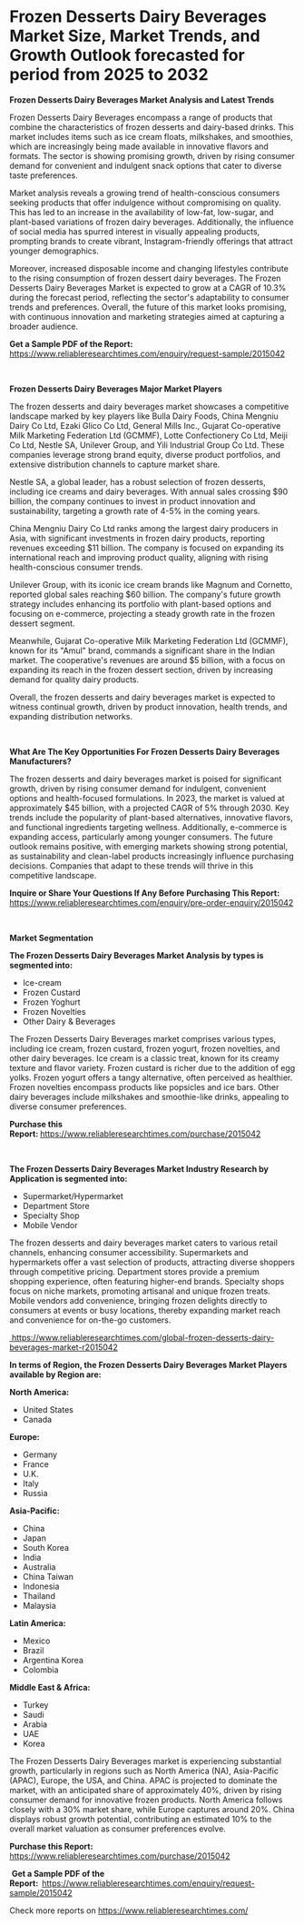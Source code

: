 <p><h1>Frozen Desserts Dairy Beverages Market Size, Market Trends, and Growth Outlook forecasted for period from 2025 to 2032</h1></p><p><strong>Frozen Desserts Dairy Beverages Market Analysis and Latest Trends</strong></p>
<p><p>Frozen Desserts Dairy Beverages encompass a range of products that combine the characteristics of frozen desserts and dairy-based drinks. This market includes items such as ice cream floats, milkshakes, and smoothies, which are increasingly being made available in innovative flavors and formats. The sector is showing promising growth, driven by rising consumer demand for convenient and indulgent snack options that cater to diverse taste preferences.</p><p>Market analysis reveals a growing trend of health-conscious consumers seeking products that offer indulgence without compromising on quality. This has led to an increase in the availability of low-fat, low-sugar, and plant-based variations of frozen dairy beverages. Additionally, the influence of social media has spurred interest in visually appealing products, prompting brands to create vibrant, Instagram-friendly offerings that attract younger demographics.</p><p>Moreover, increased disposable income and changing lifestyles contribute to the rising consumption of frozen dessert dairy beverages. The Frozen Desserts Dairy Beverages Market is expected to grow at a CAGR of 10.3% during the forecast period, reflecting the sector's adaptability to consumer trends and preferences. Overall, the future of this market looks promising, with continuous innovation and marketing strategies aimed at capturing a broader audience.</p></p>
<p><strong>Get a Sample PDF of the Report:&nbsp;</strong> <a href="https://www.reliableresearchtimes.com/enquiry/request-sample/2015042?utm_campaign=2638&utm_medium=2&utm_source=Github&utm_content=ia&utm_term=29032025&utm_id=frozen-desserts-dairy-beverages">https://www.reliableresearchtimes.com/enquiry/request-sample/2015042</a></p>
<p>&nbsp;</p>
<p><strong>Frozen Desserts Dairy Beverages Major Market Players</strong></p>
<p><p>The frozen desserts and dairy beverages market showcases a competitive landscape marked by key players like Bulla Dairy Foods, China Mengniu Dairy Co Ltd, Ezaki Glico Co Ltd, General Mills Inc., Gujarat Co-operative Milk Marketing Federation Ltd (GCMMF), Lotte Confectionery Co Ltd, Meiji Co Ltd, Nestle SA, Unilever Group, and Yili Industrial Group Co Ltd. These companies leverage strong brand equity, diverse product portfolios, and extensive distribution channels to capture market share.</p><p>Nestle SA, a global leader, has a robust selection of frozen desserts, including ice creams and dairy beverages. With annual sales crossing $90 billion, the company continues to invest in product innovation and sustainability, targeting a growth rate of 4-5% in the coming years.</p><p>China Mengniu Dairy Co Ltd ranks among the largest dairy producers in Asia, with significant investments in frozen dairy products, reporting revenues exceeding $11 billion. The company is focused on expanding its international reach and improving product quality, aligning with rising health-conscious consumer trends.</p><p>Unilever Group, with its iconic ice cream brands like Magnum and Cornetto, reported global sales reaching $60 billion. The company's future growth strategy includes enhancing its portfolio with plant-based options and focusing on e-commerce, projecting a steady growth rate in the frozen dessert segment.</p><p>Meanwhile, Gujarat Co-operative Milk Marketing Federation Ltd (GCMMF), known for its "Amul" brand, commands a significant share in the Indian market. The cooperative's revenues are around $5 billion, with a focus on expanding its reach in the frozen dessert section, driven by increasing demand for quality dairy products.</p><p>Overall, the frozen desserts and dairy beverages market is expected to witness continual growth, driven by product innovation, health trends, and expanding distribution networks.</p></p>
<p>&nbsp;</p>
<p><strong>What Are The Key Opportunities For Frozen Desserts Dairy Beverages Manufacturers?</strong></p>
<p><p>The frozen desserts and dairy beverages market is poised for significant growth, driven by rising consumer demand for indulgent, convenient options and health-focused formulations. In 2023, the market is valued at approximately $45 billion, with a projected CAGR of 5% through 2030. Key trends include the popularity of plant-based alternatives, innovative flavors, and functional ingredients targeting wellness. Additionally, e-commerce is expanding access, particularly among younger consumers. The future outlook remains positive, with emerging markets showing strong potential, as sustainability and clean-label products increasingly influence purchasing decisions. Companies that adapt to these trends will thrive in this competitive landscape.</p></p>
<p><strong>Inquire or Share Your Questions If Any Before Purchasing This Report:</strong> <a href="https://www.reliableresearchtimes.com/enquiry/pre-order-enquiry/2015042?utm_campaign=2638&utm_medium=2&utm_source=Github&utm_content=ia&utm_term=29032025&utm_id=frozen-desserts-dairy-beverages">https://www.reliableresearchtimes.com/enquiry/pre-order-enquiry/2015042</a></p>
<p>&nbsp;</p>
<p><strong>Market Segmentation</strong></p>
<p><strong>The Frozen Desserts Dairy Beverages Market Analysis by types is segmented into:</strong></p>
<p><ul><li>Ice-cream</li><li>Frozen Custard</li><li>Frozen Yoghurt</li><li>Frozen Novelties</li><li>Other Dairy & Beverages</li></ul></p>
<p><p>The Frozen Desserts Dairy Beverages market comprises various types, including ice cream, frozen custard, frozen yogurt, frozen novelties, and other dairy beverages. Ice cream is a classic treat, known for its creamy texture and flavor variety. Frozen custard is richer due to the addition of egg yolks. Frozen yogurt offers a tangy alternative, often perceived as healthier. Frozen novelties encompass products like popsicles and ice bars. Other dairy beverages include milkshakes and smoothie-like drinks, appealing to diverse consumer preferences.</p></p>
<p><strong>Purchase this Report:&nbsp;</strong><a href="https://www.reliableresearchtimes.com/purchase/2015042?utm_campaign=2638&utm_medium=2&utm_source=Github&utm_content=ia&utm_term=29032025&utm_id=frozen-desserts-dairy-beverages">https://www.reliableresearchtimes.com/purchase/2015042</a></p>
<p>&nbsp;</p>
<p><strong>The Frozen Desserts Dairy Beverages Market Industry Research by Application is segmented into:</strong></p>
<p><ul><li>Supermarket/Hypermarket</li><li>Department Store</li><li>Specialty Shop</li><li>Mobile Vendor</li></ul></p>
<p><p>The frozen desserts and dairy beverages market caters to various retail channels, enhancing consumer accessibility. Supermarkets and hypermarkets offer a vast selection of products, attracting diverse shoppers through competitive pricing. Department stores provide a premium shopping experience, often featuring higher-end brands. Specialty shops focus on niche markets, promoting artisanal and unique frozen treats. Mobile vendors add convenience, bringing frozen delights directly to consumers at events or busy locations, thereby expanding market reach and convenience for on-the-go customers.</p></p>
<p><a href="https://www.reliableresearchtimes.com/global-frozen-desserts-dairy-beverages-market-r2015042?utm_campaign=2638&utm_medium=2&utm_source=Github&utm_content=ia&utm_term=29032025&utm_id=frozen-desserts-dairy-beverages">&nbsp;https://www.reliableresearchtimes.com/global-frozen-desserts-dairy-beverages-market-r2015042</a></p>
<p><strong>In terms of Region, the Frozen Desserts Dairy Beverages Market Players available by Region are:</strong></p>
<p>
    <p> <strong> North America: </strong>
        <ul>
            <li>United States</li>
            <li>Canada</li>
        </ul>
        </p> 
    <p> <strong> Europe: </strong>
        <ul>
            <li>Germany</li>
            <li>France</li>
            <li>U.K.</li>
            <li>Italy</li>
            <li>Russia</li>
        </ul>
        </p> 
    <p> <strong> Asia-Pacific: </strong>
        <ul>
            <li>China</li>
            <li>Japan</li>
            <li>South Korea</li>
            <li>India</li>
            <li>Australia</li>
            <li>China Taiwan</li>
            <li>Indonesia</li>
            <li>Thailand</li>
            <li>Malaysia</li>
        </ul>
        </p> 
    <p> <strong> Latin America: </strong>
        <ul>
            <li>Mexico</li>
            <li>Brazil</li>
            <li>Argentina Korea</li>
            <li>Colombia</li>
        </ul>
        </p> 
    <p> <strong> Middle East & Africa: </strong>
        <ul>
            <li>Turkey</li>
            <li>Saudi</li>
            <li>Arabia</li>
            <li>UAE</li>
            <li>Korea</li>
        </ul>
    </p>
    </p>
<p><p>The Frozen Desserts Dairy Beverages market is experiencing substantial growth, particularly in regions such as North America (NA), Asia-Pacific (APAC), Europe, the USA, and China. APAC is projected to dominate the market, with an anticipated share of approximately 40%, driven by rising consumer demand for innovative frozen products. North America follows closely with a 30% market share, while Europe captures around 20%. China displays robust growth potential, contributing an estimated 10% to the overall market valuation as consumer preferences evolve.</p></p>
<p><strong>Purchase this Report: </strong><a href="https://www.reliableresearchtimes.com/purchase/2015042?utm_campaign=2638&utm_medium=2&utm_source=Github&utm_content=ia&utm_term=29032025&utm_id=frozen-desserts-dairy-beverages">https://www.reliableresearchtimes.com/purchase/2015042</a></p>
<p>&nbsp;<strong>Get a Sample PDF of the Report:&nbsp;&nbsp;</strong><a href="https://www.reliableresearchtimes.com/enquiry/request-sample/2015042?utm_campaign=2638&utm_medium=2&utm_source=Github&utm_content=ia&utm_term=29032025&utm_id=frozen-desserts-dairy-beverages">https://www.reliableresearchtimes.com/enquiry/request-sample/2015042</a></p>
<p><strong></strong></p>
<p>Check more reports on <a href="https://www.reliableresearchtimes.com/?utm_campaign=2638&utm_medium=2&utm_source=Github&utm_content=ia&utm_term=29032025&utm_id=frozen-desserts-dairy-beverages">https://www.reliableresearchtimes.com/</a></p>